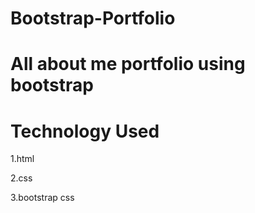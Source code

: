 # Bootstrap-Portfolio

# All about me portfolio using bootstrap 

# Technology Used

1.html

2.css

3.bootstrap css
